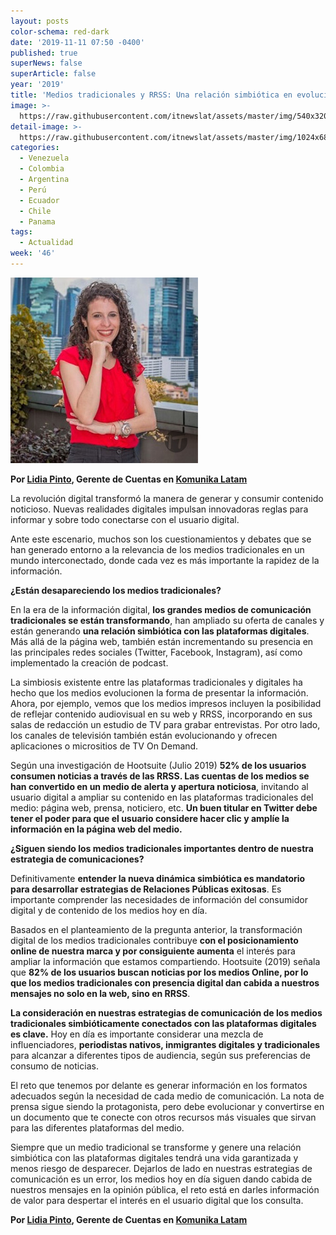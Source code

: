 ```yaml
---
layout: posts
color-schema: red-dark
date: '2019-11-11 07:50 -0400'
published: true
superNews: false
superArticle: false
year: '2019'
title: 'Medios tradicionales y RRSS: Una relación simbiótica en evolución'
image: >-
  https://raw.githubusercontent.com/itnewslat/assets/master/img/540x320/Sala-de-redaccion-p.jpg
detail-image: >-
  https://raw.githubusercontent.com/itnewslat/assets/master/img/1024x680/Sala-de-redaccion-g.jpg
categories:
  - Venezuela
  - Colombia
  - Argentina
  - Perú
  - Ecuador
  - Chile
  - Panama
tags:
  - Actualidad
week: '46'
---
```

![](https://raw.githubusercontent.com/itnewslat/assets/master/img/300x300/Lidia-Pinto.jpg)

**Por [Lidia Pinto](https://www.komunikalatam.com/lidia-pinto/), Gerente de Cuentas en [Komunika Latam](https://www.komunikalatam.com/)**

La revolución digital transformó la manera de generar y consumir contenido noticioso. Nuevas realidades digitales impulsan innovadoras reglas para informar y sobre todo conectarse con el usuario digital.

Ante este escenario, muchos son los cuestionamientos y debates que se han generado entorno a la relevancia de los medios tradicionales en un mundo interconectado, donde cada vez es más importante la rapidez de la información.

**¿Están desapareciendo los medios tradicionales?**

En la era de la información digital, **los grandes medios de comunicación tradicionales se están transformando**, han ampliado su oferta de canales y están generando **una relación simbiótica con las plataformas digitales**. Más allá de la página web, también están incrementando su presencia en las principales redes sociales (Twitter, Facebook, Instagram), así como implementado la creación de podcast.

La simbiosis existente entre las plataformas tradicionales y digitales ha hecho que los medios evolucionen la forma de presentar la información. Ahora, por ejemplo, vemos que los medios impresos incluyen la posibilidad de reflejar contenido audiovisual en su web y RRSS, incorporando en sus salas de redacción un estudio de TV para grabar entrevistas. Por otro lado, los canales de televisión también están evolucionando y ofrecen aplicaciones o micrositios de TV On Demand.

Según una investigación de Hootsuite (Julio 2019) **52% de los usuarios consumen noticias a través de las RRSS. Las cuentas de los medios se han convertido en un medio de alerta y apertura noticiosa**, invitando al usuario digital a ampliar su contenido en las plataformas tradicionales del medio: página web, prensa, noticiero, etc. **Un buen titular en Twitter debe tener el poder para que el usuario considere hacer clic y amplíe la información en la página web del medio.**

**¿Siguen siendo los medios tradicionales importantes dentro de nuestra estrategia de comunicaciones?**

Definitivamente **entender la nueva dinámica simbiótica es mandatorio para desarrollar estrategias de Relaciones Públicas exitosas**. Es importante comprender las necesidades de información del consumidor digital y de contenido de los medios hoy en día.

Basados en el planteamiento de la pregunta anterior, la transformación digital de los medios tradicionales contribuye **con el posicionamiento online de nuestra marca y por consiguiente aumenta** el interés para ampliar la información que estamos compartiendo. Hootsuite (2019) señala que **82% de los usuarios buscan noticias por los medios Online, por lo que los medios tradicionales con presencia digital dan cabida a nuestros mensajes no solo en la web, sino en RRSS**.

**La consideración en nuestras estrategias de comunicación de los medios tradicionales simbióticamente conectados con las plataformas digitales es clave.** Hoy en día es importante considerar una mezcla de influenciadores, **periodistas nativos, inmigrantes digitales y tradicionales** para alcanzar a diferentes tipos de audiencia, según sus preferencias de consumo de noticias.

El reto que tenemos por delante es generar información en los formatos adecuados según la necesidad de cada medio de comunicación. La nota de prensa sigue siendo la protagonista, pero debe evolucionar y convertirse en un documento que te conecte con otros recursos más visuales que sirvan para las diferentes plataformas del medio.

Siempre que un medio tradicional se transforme y genere una relación simbiótica con las plataformas digitales tendrá una vida garantizada y menos riesgo de desparecer. Dejarlos de lado en nuestras estrategias de comunicación es un error, los medios hoy en día siguen dando cabida de nuestros mensajes en la opinión pública, el reto está en darles información de valor para despertar el interés en el usuario digital que los consulta.

**Por [Lidia Pinto](https://www.komunikalatam.com/lidia-pinto/), Gerente de Cuentas en [Komunika Latam](https://www.komunikalatam.com/)**